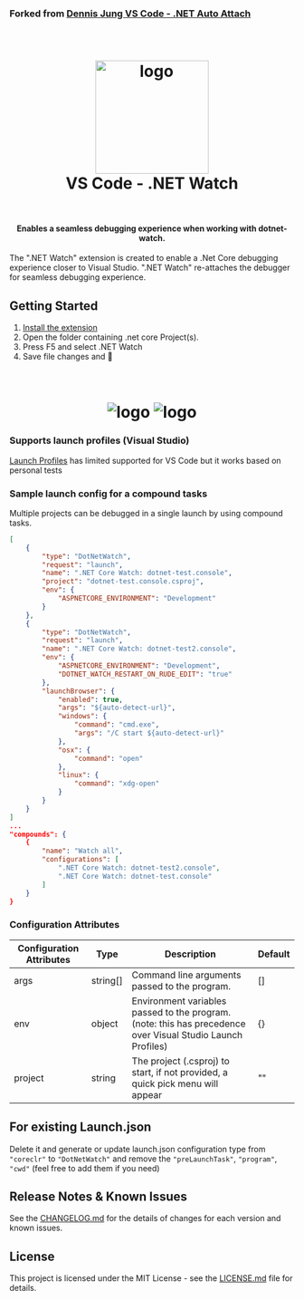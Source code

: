 ### Forked from [Dennis Jung VS Code - .NET Auto Attach](https://gitlab.com/dennismaxjung/vscode-dotnet-auto-attach)

<h1 align="center">
  <br>
    <img src="./images/watch-debug.png" alt="logo" width="200">
  <br>
	VS Code - .NET Watch
  <br>
  <br>
</h1>
<h4 align="center">Enables a seamless debugging experience when working with dotnet-watch.</h4>

The ".NET Watch" extension is created to enable a .Net Core debugging experience closer to Visual Studio.
".NET Watch" re-attaches the debugger for seamless debugging experience.

## Getting Started

1. [Install the extension](https://marketplace.visualstudio.com/items?itemName=murugaratham.todo.replacewithlink)
1. Open the folder containing .net core Project(s).
1. Press F5 and select .NET Watch
1. Save file changes and 🤯

<h1 align="center">
  <br>
    <img src="./images/fresh-start.gif" alt="logo">
		<img src="./images/watch-reload.gif" alt="logo">
  <br>
</h1>

### Supports launch profiles (Visual Studio)

[Launch Profiles](https://github.com/OmniSharp/omnisharp-vscode/blob/master/debugger-launchjson.md#launchsettingsjson-support) has limited supported for VS Code but it works based on personal tests

### Sample launch config for a compound tasks

Multiple projects can be debugged in a single launch by using compound tasks.

```json
[
	{
		"type": "DotNetWatch",
		"request": "launch",
		"name": ".NET Core Watch: dotnet-test.console",
		"project": "dotnet-test.console.csproj",
		"env": {
			"ASPNETCORE_ENVIRONMENT": "Development"
		}
	},
	{
		"type": "DotNetWatch",
		"request": "launch",
		"name": ".NET Core Watch: dotnet-test2.console",
		"env": {
			"ASPNETCORE_ENVIRONMENT": "Development",
			"DOTNET_WATCH_RESTART_ON_RUDE_EDIT": "true"
		},
		"launchBrowser": {
			"enabled": true,
			"args": "${auto-detect-url}",
			"windows": {
				"command": "cmd.exe",
				"args": "/C start ${auto-detect-url}"
			},
			"osx": {
				"command": "open"
			},
			"linux": {
				"command": "xdg-open"
			}
		}
	}
]
...
"compounds": {
	{
		"name": "Watch all",
		"configurations": [
			".NET Core Watch: dotnet-test2.console",
			".NET Core Watch: dotnet-test.console"
		]
	}
}

```

### Configuration Attributes

| Configuration Attributes | Type     | Description                                                                                                 | Default |
| ------------------------ | -------- | ----------------------------------------------------------------------------------------------------------- | ------- |
| args                     | string[] | Command line arguments passed to the program.                                                               | []      |
| env                      | object   | Environment variables passed to the program. (note: this has precedence over Visual Studio Launch Profiles) | {}      |
| project                  | string   | The project (.csproj) to start, if not provided, a quick pick menu will appear                              | ""      |

## For existing Launch.json

Delete it and generate or update launch.json configuration type from `"coreclr"` to `"DotNetWatch"`
and remove the `"preLaunchTask"`, `"program"`, `"cwd"` (feel free to add them if you need)

## Release Notes & Known Issues

See the [CHANGELOG.md](CHANGELOG.md) for the details of changes for each version and known issues.

## License

This project is licensed under the MIT License - see the [LICENSE.md](LICENSE) file for details.
